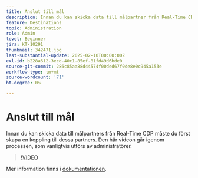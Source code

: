 ```yaml
---
title: Anslut till mål
description: Innan du kan skicka data till målpartner från Real-Time CDP måste du konfigurera anslutningarna till dessa partner. Lär dig mer i den här videon.
feature: Destinations
topic: Administration
role: Admin
level: Beginner
jira: KT-10291
thumbnail: 342471.jpg
last-substantial-update: 2025-02-10T00:00:00Z
exl-id: b228a612-3ecd-40c1-85ef-81fd49d6bde0
source-git-commit: 286c85aa88d44574f00ded67f0de8e0c945a153e
workflow-type: tm+mt
source-wordcount: '71'
ht-degree: 0%

---
```


# Anslut till mål

Innan du kan skicka data till målpartners från Real-Time CDP måste du först skapa en koppling till dessa partners. Den här videon går igenom processen, som vanligtvis utförs av administratörer.

>[!VIDEO](https://video.tv.adobe.com/v/3444272/?learn=on&enablevpops&captions=swe)

Mer information finns i [dokumentationen](https://experienceleague.adobe.com/sv/docs/experience-platform/destinations/ui/connect-destination).
